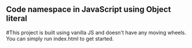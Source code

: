 ## Code namespace in JavaScript using Object literal

#This project is built using vanilla JS and doesn't have any moving wheels. You can simply run index.html to get started.

